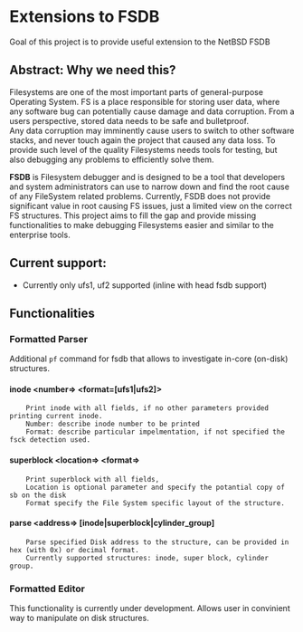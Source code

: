 # Extensions to FSDB

Goal of this project is to provide useful extension to the NetBSD FSDB  

## Abstract: Why we need this?
Filesystems are one of the most important parts of general-purpose Operating System. 
FS is a place responsible for storing user data, where any software bug can potentially cause damage and data corruption. 
From a users perspective, stored data needs to be safe and bulletproof.    
Any data corruption may imminently cause users to switch to other software stacks, and never touch again the project that caused any data loss.
To provide such level of the quality Filesystems needs tools for testing, but also debugging any problems to efficiently solve them.  

**FSDB** is Filesystem debugger and is designed to be a tool that developers and system administrators can use to narrow down and find the root cause of any FileSystem related problems.
Currently, FSDB does not provide significant value in root causing FS issues, just a limited view on the correct FS structures.
This project aims to fill the gap and provide missing functionalities to make debugging Filesystems easier and similar to the enterprise tools.  

## Current support:
 - Currently only ufs1, uf2 supported (inline with head fsdb support)

## Functionalities

### Formatted Parser 
Additional `pf` command for fsdb that allows to investigate in-core (on-disk) structures.

#### inode	<number=>	<format=[ufs1|ufs2]>

		Print inode with all fields, if no other parameters provided printing current inode.
		Number: describe inode number to be printed
		Format: describe particular impelmentation, if not specified the fsck detection used.

#### superblock 	<location=> 	<format=>

		Print superblock with all fields, 
		Location is optional parameter and specify the potantial copy of sb on the disk
		Format specify the File System specific layout of the structure.

#### parse 	<address=>	[inode|superblock|cylinder_group]

		Parse specified Disk address to the structure, can be provided in hex (with 0x) or decimal format.
		Currently supported structures: inode, super block, cylinder group.


### Formatted Editor
This functionality is currently under development. Allows user in convinient way to manipulate on disk structures.
